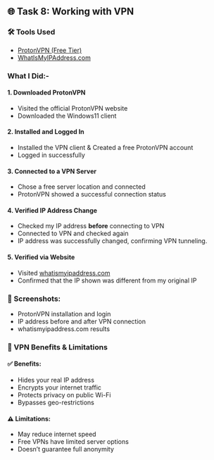 ## 🌐 Task 8: Working with VPN

### 🛠️ Tools Used
- [ProtonVPN (Free Tier)](https://protonvpn.com/)
- [WhatIsMyIPAddress.com](https://whatismyipaddress.com/)

### What I Did:-

#### 1. Downloaded ProtonVPN
- Visited the official ProtonVPN website
- Downloaded the Windows11 client

#### 2. Installed and Logged In
- Installed the VPN client & Created a free ProtonVPN account
- Logged in successfully

#### 3. Connected to a VPN Server
- Chose a free server location and connected
- ProtonVPN showed a successful connection status

#### 4. Verified IP Address Change
- Checked my IP address **before** connecting to VPN
- Connected to VPN and checked again
- IP address was successfully changed, confirming VPN tunneling.

#### 5. Verified via Website
- Visited [whatismyipaddress.com](https://whatismyipaddress.com/)
- Confirmed that the IP shown was different from my original IP

### 📸 Screenshots:
- ProtonVPN installation and login
- IP address before and after VPN connection
- whatismyipaddress.com results

### 🔐 VPN Benefits & Limitations

#### ✅ Benefits:
- Hides your real IP address
- Encrypts your internet traffic
- Protects privacy on public Wi-Fi
- Bypasses geo-restrictions

#### ⚠️ Limitations:
- May reduce internet speed
- Free VPNs have limited server options
- Doesn’t guarantee full anonymity

